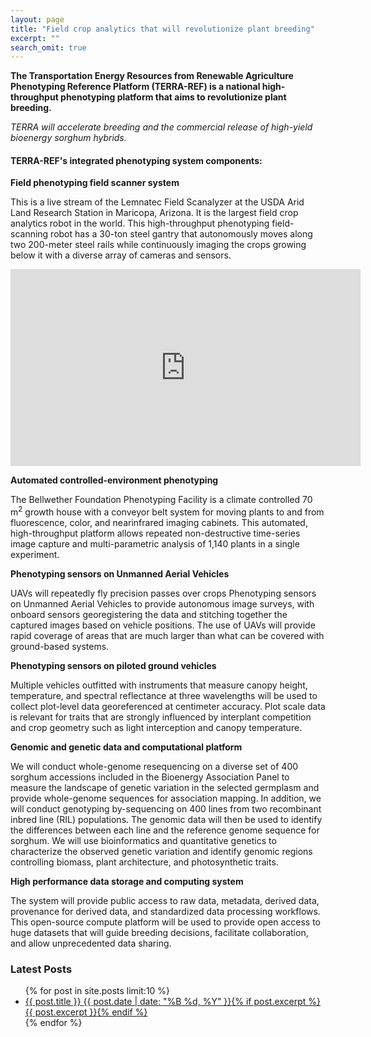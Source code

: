 ```yaml
---
layout: page
title: "Field crop analytics that will revolutionize plant breeding"
excerpt: ""
search_omit: true
---
```


**The Transportation Energy Resources from Renewable Agriculture Phenotyping Reference Platform (TERRA-REF) is a national high-throughput phenotyping platform that aims to revolutionize plant breeding.**


_TERRA will accelerate breeding and the commercial release of high-yield bioenergy sorghum hybrids._

#### TERRA-REF's integrated phenotyping system components:

**Field phenotyping field scanner system**

This is a live stream of the Lemnatec Field Scanalyzer at the USDA Arid Land Research Station in Maricopa, Arizona.  It is the largest field crop analytics robot in the world. This high-throughput phenotyping field-scanning robot has a 30-ton steel gantry
that autonomously moves along two 200-meter steel rails while continuously imaging the crops growing below it with a diverse array of cameras and sensors.

<iframe width="560" height="315" src="https://www.youtube-nocookie.com/embed/Pp6IdkPtFC8?rel=0" frameborder="0" allowfullscreen></iframe>


**Automated controlled-environment phenotyping**

The Bellwether Foundation Phenotyping Facility is a climate controlled 70 m<sup>2</sup> growth house with a conveyor belt system for moving plants to and from fluorescence, color, and nearinfrared imaging cabinets. This automated, high-throughput platform allows repeated non-destructive time-series image capture and multi-parametric analysis of 1,140 plants in a single experiment.

**Phenotyping sensors on Unmanned Aerial Vehicles**

UAVs will repeatedly fly precision passes over crops Phenotyping sensors on Unmanned Aerial Vehicles to provide autonomous image surveys, with onboard sensors georegistering the data and stitching together the captured images based on vehicle positions. The use
of UAVs will provide rapid coverage of areas that are much larger than what can be covered with ground-based systems.

**Phenotyping sensors on piloted ground vehicles**

Multiple vehicles outfitted with instruments that measure canopy height, temperature, and spectral reflectance at three
wavelengths will be used to collect plot-level data georeferenced at centimeter accuracy. Plot scale data is relevant for traits
that are strongly influenced by interplant competition and crop geometry such as light interception and canopy temperature.

**Genomic and genetic data and computational platform**

We will conduct whole-genome resequencing on a diverse set of 400 sorghum accessions included in the Bioenergy Association Panel to measure the landscape of genetic variation in the selected germplasm and provide whole-genome sequences for association mapping. In addition, we will conduct genotyping by-sequencing on 400 lines from two recombinant inbred line (RIL) populations. The genomic data will then be used to identify the differences between each line and the reference genome sequence for sorghum. We will use bioinformatics and quantitative genetics to characterize the observed genetic variation and identify genomic regions controlling biomass, plant architecture, and photosynthetic traits.

**High performance data storage and computing system**

The system will provide public access to raw data, metadata, derived data, provenance for derived data, and standardized 
data processing workflows. This open-source compute platform will be used to provide open access to huge datasets that will
guide breeding decisions, facilitate collaboration, and allow unprecedented data sharing.

### Latest Posts

<ul class="post-list">
{% for post in site.posts limit:10 %} 
  <li><article><a href="{{ site.url }}{{ post.url }}">{{ post.title }} <span class="entry-date"><time datetime="{{ post.date | date_to_xmlschema }}">{{ post.date | date: "%B %d, %Y" }}</time></span>{% if post.excerpt %} <span class="excerpt">{{ post.excerpt }}</span>{% endif %}</a></article></li>
{% endfor %}
</ul>
